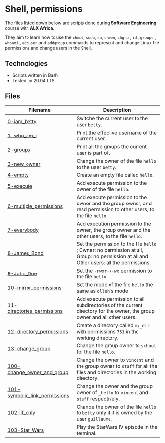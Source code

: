 # Shell, permissions


The files listed down bellow are scripts done during **Software Engineering** course with **ALX Africa**. 

They aim to learn how to use the `chmod`, `sudo`, `su`, `chown`, `chgrp` , `id` , `groups` , `whoami` , `adduser` and `addgroup` commands to represent and change Linux file permissions and change users in the Shell.

## Technologies
* Scripts written in Bash
* Tested on 20.04 LTS

## Files

| Filename | Description |
| -------- | ----------- |
| [0-iam_betty](./0-iam_betty) | Switche the current user to the user `betty`. |
| [1-who_am_i](./1-who_am_i) |  Print the effective username of the current user. |
| [2-groups](./2-groups) | Print all the groups the current user is part of. |
| [3-new_owner](./3-new_owner) | Change the owner of the file `hello` to the user `betty`. |
| [4-empty](./4-empty) | Create an empty file called `hello`. |
| [5-execute](./5-execute) | Add execute permission to the owner of the file `hello`. |
| [6-multiple_permissions](./6-multiple_permissions) | Add execute permission to the owner and the group owner, and read permission to other users, to the file `hello`. |
| [7-everybody](./7-everybody) | Add execution permission to the owner, the group owner and the other users, to the file `hello`. |
| [8-James_Bond](./8-James_Bond) | Set the permission to the file `hello` ; Owner: no permission at all, Group: no permission at all and Other users: all the permissions. |
| [9-John_Doe](./9-John_Doe) | Set the `-rwxr-x-wx` permission to the file `hello` |
| [10-mirror_permissions](./10-mirror_permissions) | Set the mode of the file `hello` the same as `olleh`'s mode |
| [11-directories_permissions](./11-directories_permissions) | Add execute permission to all subdirectories of the current directory for the owner, the group owner and all other users. |
| [12-directory_permissions](./12-directory_permissions) | Create a directory called `my_dir` with permissions `751` in the working directory. |
| [13-change_group](./13-change_group) | Change the group owner to `school` for the file `hello`. |
| [100-change_owner_and_group](./100-change_owner_and_group) | Change the owner to `vincent` and the group owner to `staff` for all the files and directories in the working directory. |
| [101-symbolic_link_permissions](./101-symbolic_link_permissions) | Change the owner and the group owner of `_hello` to `vincent` and `staff` respectively. |
| [102-if_only](./102-if_only) | Change the owner of the file `hello` to `betty` only if it is owned by the user `guillaume`. |
| [103-Star_Wars](./103-Star_Wars) | Play the StarWars IV episode in the terminal. |

